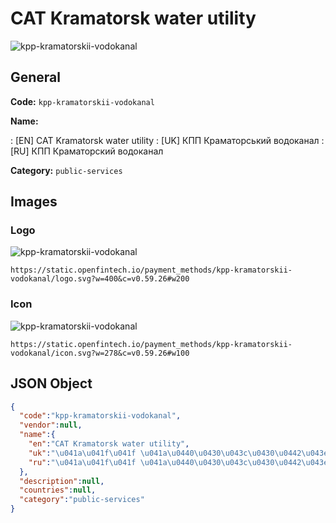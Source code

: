 
# CAT Kramatorsk water utility 
![kpp-kramatorskii-vodokanal](https://static.openfintech.io/payment_methods/kpp-kramatorskii-vodokanal/logo.svg?w=400&c=v0.59.26#w200)  

## General 
**Code:** `kpp-kramatorskii-vodokanal` 
 
**Name:** 
 
:	[EN] CAT Kramatorsk water utility 
:	[UK] КПП Краматорський водоканал 
:	[RU] КПП Краматорский водоканал 
 
**Category:** `public-services` 
 

## Images 

### Logo 
![kpp-kramatorskii-vodokanal](https://static.openfintech.io/payment_methods/kpp-kramatorskii-vodokanal/logo.svg?w=400&c=v0.59.26#w200)  

```
https://static.openfintech.io/payment_methods/kpp-kramatorskii-vodokanal/logo.svg?w=400&c=v0.59.26#w200
```  

### Icon 
![kpp-kramatorskii-vodokanal](https://static.openfintech.io/payment_methods/kpp-kramatorskii-vodokanal/icon.svg?w=278&c=v0.59.26#w100)  

```
https://static.openfintech.io/payment_methods/kpp-kramatorskii-vodokanal/icon.svg?w=278&c=v0.59.26#w100
```  

## JSON Object 

```json
{
  "code":"kpp-kramatorskii-vodokanal",
  "vendor":null,
  "name":{
    "en":"CAT Kramatorsk water utility",
    "uk":"\u041a\u041f\u041f \u041a\u0440\u0430\u043c\u0430\u0442\u043e\u0440\u0441\u044c\u043a\u0438\u0439 \u0432\u043e\u0434\u043e\u043a\u0430\u043d\u0430\u043b",
    "ru":"\u041a\u041f\u041f \u041a\u0440\u0430\u043c\u0430\u0442\u043e\u0440\u0441\u043a\u0438\u0439 \u0432\u043e\u0434\u043e\u043a\u0430\u043d\u0430\u043b"
  },
  "description":null,
  "countries":null,
  "category":"public-services"
}
```  
